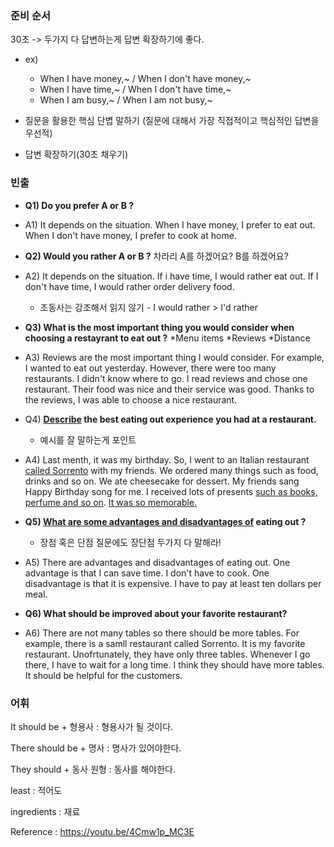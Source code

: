 ### 준비 순서

30초 -> 두가지 다 답변하는게 답변 확장하기에 좋다.

- ex)
	- When I have money,~ / When I don't have money,~
	- When I have time,~ / When I don't have time,~
	- When I am busy,~ / When I am not busy,~

- 질문을 활용한 핵심 단볍 말하기 (질문에 대해서 가장 직접적이고 핵심적인 답변을 우선적)
- 답변 확장하기(30초 채우기)



### 빈출

- **Q1) Do you prefer A or B ?**
- A1) It depends on the situation. When I have money, I prefer to eat out. When I don't have money, I prefer to cook at home. 
- **Q2) Would you rather A or B ?** 차라리 A를 하겠어요? B를 하겠어요?
- A2) It depends on the situation. If i have time, I would rather eat out. If I don't have time, I would rather order delivery food.
	- 조동사는 강조해서 읽지 않기 - I would rather > I'd rather

- **Q3) What is the most important thing you would consider when choosing a restayrant to eat out ?** *Menu items *Reviews *Distance
- A3) Reviews are the most important thing I would consider. For example, I wanted to eat out yesterday. However, there were too many restaurants. I didn't know where to go. I read reviews and chose one restaurant. Their food was nice and their service was good. Thanks to the reviews, I was able to choose a nice restaurant.
- Q4) **<u>Describe</u> the best eating out experience you had at a restaurant.**
	- 예시를 잘 말하는게 포인트
- A4) Last menth, it was my birthday. So, I went to an Italian restaurant <u>called Sorrento</u> with my friends. We ordered many things such as food, drinks and so on. We ate cheesecake for dessert. My friends sang Happy Birthday song for me. I received lots of presents <u>such as books, perfume and so on</u>. <u>It was so memorable.</u>
- **Q5) <u>What are some advantages and disadvantages of</u> eating out ?** 
	- 장점 혹은 단점 질문에도 장단점 두가지 다 말해라!
- A5) There are advantages and disadvantages of eating out. One advantage is that I can save time. I don't have to cook. One disadvantage is that it is expensive. I have to pay at least ten dollars per meal.
- **Q6) What should be improved about your favorite restaurant?**
- A6) There are not many tables so there should be more tables. For example, there is a samll restaurant called Sorrento. It is my favorite restaurant. Unofrtunately, they have only three tables. Whenever I go there, I have to wait for a long time. I think they should have more tables. It should be helpful for the customers.



### 어휘

It should be + 형용사 : 형용사가 될 것이다.

There should be + 명사 : 명사가 있어야한다.

They should + 동사 원형 : 동사를 해야한다.

least : 적어도

ingredients : 재료



Reference : https://youtu.be/4Cmw1p_MC3E